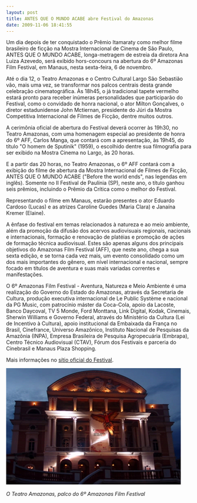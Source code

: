```yaml
---
layout: post
title: ANTES QUE O MUNDO ACABE abre Festival do Amazonas
date: 2009-11-06 18:41:55
---
```

Um dia depois de ter conquistado o Prêmio Itamaraty como melhor filme brasileiro de ficção na Mostra Internacional de Cinema de São Paulo, ANTES QUE O MUNDO ACABE, longa-metragem de estreia da diretora Ana Luiza Azevedo, será exibido hors-concours na abertura do 6º Amazonas Film Festival, em Manaus, nesta sexta-feira, 6 de novembro.

Até o dia 12, o Teatro Amazonas e o Centro Cultural Largo São Sebastião vão, mais uma vez, se transformar nos palcos centrais desta grande celebração cinematográfica. Às 18h45, o já tradicional tapete vermelho estará pronto para receber inúmeras personalidades que participarão do Festival, como o convidado de honra nacional, o ator Milton Gonçalves, o diretor estadunidense John Mctiernan, presidente do Júri da Mostra Competitiva Internacional de Filmes de Ficção, dentre muitos outros.

A cerimônia oficial de abertura do Festival deverá ocorrer às 19h30, no Teatro Amazonas, com uma homenagem especial ao presidente de honra do 6º AFF, Carlos Manga, que contará com a apresentação, às 19h45, do título "O homem de Sputinik" (1959), o escolhido dentre sua filmografia para ser exibido na Mostra Cinema no Largo, às 20 horas.

E a partir das 20 horas, no Teatro Amazonas, o 6º AFF contará com a exibição do filme de abertura da Mostra Internacional de Filmes de Ficção, ANTES QUE O MUNDO ACABE ("Before the world ends", nas legendas em inglês). Somente no II Festival de Paulínia (SP), neste ano, o título ganhou seis prêmios, incluindo o Prêmio da Crítica como o melhor do Festival.

Representando o filme em Manaus, estarão presentes o ator Eduardo Cardoso (Lucas) e as atrizes Caroline Guedes (Maria Clara) e Janaína Kremer (Elaine).

A ênfase do festival em temas relacionados à natureza e ao meio ambiente, além da promoção da difusão dos acervos audiovisuais regionais, nacionais e internacionais, formação e renovação de platéias e promoção de ações de formação técnica audiovisual. Estes são apenas alguns dos principais objetivos do Amazonas Film Festival (AFF), que neste ano, chega a sua sexta edição, e se torna cada vez mais, um evento consolidado como um dos mais importantes do gênero, em nível internacional e nacional, sempre focado em títulos de aventura e suas mais variadas correntes e manifestações.

O 6º Amazonas Film Festival - Aventura, Natureza e Meio Ambiente é uma realização do Governo do Estado do Amazonas, através da Secretaria de Cultura, produção executiva internacional de Le Public Système e nacional da PG Music, com patrocínio máster da Coca-Cola, apoio da Lacoste, Banco Daycoval, TV 5 Monde, Ford Monttana, Link Digital, Kodak, Cinemais, Sherwin Williams e Governo Federal, através do Ministério da Cultura (Lei de Incentivo à Cultura), apoio institucional da Embaixada da França no Brasil, Cinefrance, Universo Amazônico, Instituto Nacional de Pesquisas da Amazônia (INPA), Empresa Brasileira de Pesquisa Agropecuária (Embrapa), Centro Técnico Audiovisual (CTAV), Fórum dos Festivais e parceria do Cinebrasil e Manaus Plaza Shopping.

Mais informações no [sítio oficial do Festival](https://www.amazonasfilmfestival.com.br/).

![](/uploads/teatro-amaz.jpg)

*O Teatro Amazonas, palco do 6º Amazonas Film Festival*